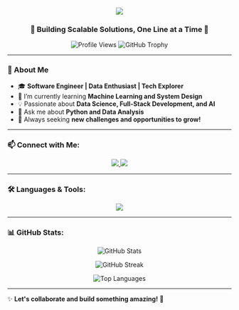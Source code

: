 <h1 align="center">
  <img src="https://readme-typing-svg.herokuapp.com?font=Fira+Code&size=40&duration=3000&color=9370DB&center=true&vCenter=true&width=500&lines=Hi+👋,+I'm+Dineka+Abhilashi!;Welcome+to+my+GitHub+profile!;Let's+build+something+amazing!" />
</h1>
<h3 align="center">💜 Building Scalable Solutions, One Line at a Time 💜</h3>

<p align="center">
  <img src="https://komarev.com/ghpvc/?username=abhilashidnk&label=Profile%20views&color=9370DB&style=flat" alt="Profile Views" />
  <img src="https://github-profile-trophy.vercel.app/?username=abhilashidnk&theme=onedark&no-frame=true&no-bg=true&margin-w=4&row=2&column=3" alt="GitHub Trophy" />
</p>

---

### 💜 About Me
- 🎓 **Software Engineer | Data Enthusiast | Tech Explorer**
- 🌱 I’m currently learning **Machine Learning and System Design**
- 💡 Passionate about **Data Science, Full-Stack Development, and AI**
- 💬 Ask me about **Python and Data Analysis**
- 🎯 Always seeking **new challenges and opportunities to grow!**

---

### 📫 Connect with Me:
<p align="center">
  <a href="https://www.linkedin.com/in/dineka-abhilashi27" target="_blank">
    <img src="https://img.shields.io/badge/LinkedIn-9370DB?style=for-the-badge&logo=linkedin&logoColor=white" />
  </a>
  <a href="mailto:dinekaabhilashi0427@gmail.com">
    <img src="https://img.shields.io/badge/Email-9370DB?style=for-the-badge&logo=gmail&logoColor=white" />
  </a>
</p>

---

### 🛠️ Languages & Tools:
<p align="center">
  <img src="https://skillicons.dev/icons?i=html,css,js,ts,react,nodejs,express,mongodb,mysql,java,python,pandas,seaborn,git,postman,figma&theme=light&perline=8" />
</p>

---

### 📊 GitHub Stats:
<p align="center">
  <img src="https://github-readme-stats.vercel.app/api?username=abhilashidnk&show_icons=true&theme=radical&hide_border=true&bg_color=9370DB&title_color=ffffff&icon_color=ffffff&text_color=ffffff" alt="GitHub Stats" />
</p>

<p align="center">
  <img src="https://github-readme-streak-stats.herokuapp.com/?user=abhilashidnk&theme=radical&hide_border=true&background=9370DB&ring=ffffff&fire=ffffff&currStreakLabel=ffffff" alt="GitHub Streak" />
</p>

<p align="center">
  <img src="https://github-readme-stats.vercel.app/api/top-langs?username=abhilashidnk&layout=compact&theme=radical&hide_border=true&bg_color=9370DB&title_color=ffffff&text_color=ffffff" alt="Top Languages" />
</p>

---

✨ **Let's collaborate and build something amazing!** 🚀

